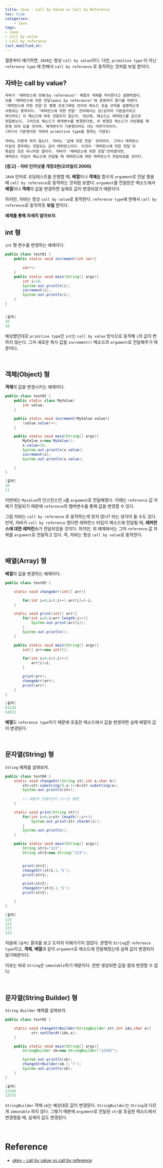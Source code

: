```yaml
---
title: Java - Call by Value vs Call by Reference
toc: true
categories:	
    - Java
tags: 
- Java
- Call by value
- Call by reference
last_modified_at:
---
```


   결론부터 얘기하면, `JAVA`는 항상 `call by value`이다. 다만, `primitive type` 이 아닌 `reference type` 에 한해서 `call by reference` 로 동작하는 것처럼 보일 뿐이다. 

## 자바는 call by value?

```
자바가 '레퍼런스에 의해(by reference)' 배열과 객체를 처리한다고 설명하였다.
이를 '레퍼런스에 의한 전달(pass by reference)'와 혼동하지 말기를 바란다.
'레퍼런스에 의한 전달'은 몇몇 프로그래밍 언어의 메소드 호출 규약을 설명하는데
사용되는 용어이다. '레퍼런스에 의한 전달' 언어에서는 값(심지어 기본값이라고
하더라도) 이 메소드에 바로 전달되지 않는다. 대신에, 메소드는 레퍼런스를 값으로
전달받는다. 그러므로 메소드가 매개변수를 변경한다면, 이 변경은 메소드가 리턴했을 때
반영 되어 있을 것이며, 매개변수가 기본형이라도 이는 마찬가지이다.
(여기서 기본형이란 자바의 primitive type을 말하는 거겠죠)

자바는 이렇게 하지 않는다. 자바는 '값에 의한 전달' 언어이다. 그러나 레퍼런스
타입의 경우에는 전달되는 값이 레퍼런스이다. 이것이 '레퍼런스에 의한 전달'과
똑같은 것은 아니지만 말이다. 자바가 '레퍼런스에 의한 전달'언어였다면,
레퍼런스 타입이 메소드에 전달될 때 레퍼런스에 대한 레퍼런스가 전달되었을 것이다.
```

**[참고] - 자바 인어넛셀 개정3판(오라일리 2000)**

 `JAVA` 언어로 코딩테스트를 진행할 때, **배열**이나 **객체**를 함수의 `argument`로 전달 했을 때 `call by reference`로 동작하는 것처럼 보였다. `argument`를 전달받은 메소드에서 **배열**이나 **객체**의 값을 변경하면 실제로 값이 변경되었기 때문이다.

하지만, 자바는 항상 `call by value`로 동작한다. `reference type`에 한해서 `call by reference`로 동작하듯 **보일** 뿐이다.

**예제를 통해 자세히 알아보자.**

## int 형

`int` 형 변수를 변경하는 예제이다.

```java
public class test01 {
    public static void increment(int var){

        var++;
    }
    public static void main(String[] args){
        int i=10;
        System.out.println(i);
        increment(i);
        System.out.println(i);
    }
}


[출력]
10
10
```

예상했던대로 `primitive type`인 `int`는 `call by value` 방식으로 동작해 `i`의 값이 변하지 않는다. 그저 새로운 복사 값을 `increment()` 메소드의 `argument`로 전달해주기 때문이다.

<br/>

## 객체(Object) 형

**객체**의 값을 변경시키는 예제이다.

```java
public class test02 {
    public static class MyValue{
        int value;
    }

    public static void increment(MyValue value){
        (value.value)++;
    }

    public static void main(String[] args){
        MyValue x=new MyValue();
        x.value=10;
        System.out.println(x.value);
        increment(x);
        System.out.println(x.value);

    }
}

[출력]
10
11
```

이번에는 `Myvalue`의 인스턴스인 `x`를 `argument`로 전달해줬다. 이때는 `reference` 값 자체가 전달되기 때문에 `reference`의 멤버변수를 통해 값을 변경할 수 있다.

그럼 자바는 `call by reference` 로 동작하는게 맞지 않나? 라는 생각이 들 수도 있다. 만약, 자바가 `call by reference` 였다면 레퍼런스 타입이 메소드에 전달될 때, **레퍼런스에 대한 레퍼런스**가 전달되었을 것이다. 하지만, 위 예제에서는 그저 `reference` 값 자체를 `argument`로 전달하고 있다. 즉, 자바는 항상 `call by value`로 동작한다.



<br/>

## 배열(Array) 형

**배열**의 값을 변경하는 예제이다.

```java
public class test03 {

    static void changeArr(int[] arr){

        for(int i=0;i<5;i++) arr[i]=5-i;
    }

    static void print(int[] arr){
        for(int i=0;i<arr.length;i++){
            System.out.print(arr[i]);
        }
        System.out.println();
    }

    public static void main(String[] args){
        int[] arr=new int[5];

        for(int i=0;i<5;i++){
            arr[i]=i;
        }

        print(arr);
        changeArr(arr);
        print(arr);
    }
}

[출력]
01234
54321
```

**배열**도 `reference type`이기 때문에 호출한 메소드에서 값을 변경하면 실제 배열의 값이 변경된다.

<br/>

## 문자열(String) 형

`String` 예제를 살펴보자.

```java
public class test04 {
    static void changeStr(String str,int a,char b){
        str=str.substring(0,a-1)+b+str.substring(a);
        System.out.println(str);
        
        // 새롭게 만들어진다 str은 불변
    }

    static void print(String str){
        for(int i=0;i<str.length();i++){
            System.out.print(str.charAt(i));
        }
        System.out.println();
    }

    public static void main(String[] args){
        String str1="123";
        String str2=new String("123");


        print(str1);
        changeStr(str1,1,'5');
        print(str1);

        print(str2);
        changeStr(str2,1,'5');
        print(str2);

    }
}

[출력]
123
123
123
123
```

처음에 `[출력]` 결과를 보고 도저히 이해가가지 않았다. 분명히 `String`은 `reference type`이고, **객체**, **배열**과 같이 `argument`로 메소드에 전달해줬는데 실제 값이 변경되지 않기때문이다.

이유는 바로 `String`은 `immutable`하기 때문이다. 한번 생성되면 값을 절대 변경할 수 없다.

<br/>

## 문자열(String Builder) 형

`String Builder` 예제를 살펴보자.

```java
public class test05 {

    static void changeStrBuilder(StringBuilder str,int idx,char a){
            str.setCharAt(idx,a);
    }

    public static void main(String[] args){
        StringBuilder sb=new StringBuilder("12345");

        System.out.println(sb);
        changeStrBuilder(sb,3,'7');
        System.out.println(sb);
    }
}

[출력]
12345
12375
```

`StringBuilder` 객체 `sb`는 예상대로 값이 변경된다. `StringBuilder`는 `String`과 다르게 `immutable` 하지 않다. 그렇기 때문에 `argument`로 전달된 `str`을 호출한 메소드에서 변경했을 때, 실제의 값도 변경된다.



<br/>

# Reference

- [okky - call by value vs call by reference](https://okky.kr/article/32431)